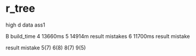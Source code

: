 # r_tree
high d data ass1

B   build_time
4   13660ms
5   14914m result mistakes
6   11700ms result mistake

result mistake 5(7) 6(8) 8(7) 9(5)